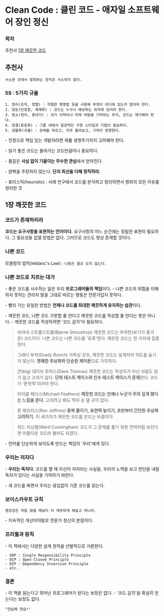 # Clean Code : 클린 코드 - 애자일 소프트웨어 장인 정신

### 목차
추천사
<u>1장 깨끗한 코드</u>

## 추천사
`사소한 곳에서 발휘하는 정직은 사소하지 않다.`

### 5S : 5가지 규율
```
1. 정리(조직, 정렬) : 적절한 명명법 등을 사용해 무엇이 어디에 있는지 알아야 한다.
2. 정돈(단정함, 체계화) : 코드는 누구나 예상하는 위치에 있어야 한다.
3. 청소(정리, 광내기) : 과거 이력이나 미래 바람을 기억하는 추석, 코드는 제거해야 한다.
4. 청결(표준화) : 그룹 내에서 일관적인 구현 스타일과 기법이 필요하다.
5. 생활화(규율) : 관례를 따르고, 자주 돌아보고, 기꺼이 변경한다.
```

\- 진정으로 책임 있는 개발자라면 제품 생명주기까지 고려해야 한다.

\- 읽기 좋은 코드는 돌아가는 코드만큼이나 중요하다.

\- 품질은 **사심 없이 기울이는 무수한 관심**에서 얻어진다.

\- 완벽을 주장하지 않는다. **단지 최선을 다해 정직하라.**

\- 휴리스틱(heuristic) : 사례 연구에서 코드를 분석하고 정리하면서 행위의 모든 이유를 정리한 것

## 1장 깨끗한 코드

### 코드가 존재하리라
**코드는 요구사항을 표현하는 언어이다.** 요구사항의 어느 순간에는 정밀한 표현이 필요하다. 그 필요성을 없앨 방법은 없다. 그러므로 코드도 항상 존재할 것이다.

### 나쁜 코드
르블랑의 법칙(leblanc's Law) : `나중은 결코 오지 않는다.`

### 나쁜 코드로 치르는 대가
\- 좋은 코드를 사수하는 일은 우리 **프로그래머들의 책임**이다.
\- 나쁜 코드의 위험을 이해하지 못하는 관리자 말을 그대로 따르는 행동은 전문가답지 못하다.

\- 빨리 가는 유일한 방법은 **언제나 코드를 최대한 깨끗하게 유지하는 습관**이다.

\- 깨끗한 코드, 나쁜 코드 구분할 줄 안다고 깨끗한 코드를 작성할 줄 안다는 뜻은 아니다.
\- 깨끗한 코드를 작성하려면 '코드 감각'이 필요하다.

> 비야네 스트롭스트룹(Bjarne Stroustrup)
> 깨끗한 코드는 우아한(보기가 즐거운) 코드이다. 나쁜 코드는 나쁜 코드를 '유혹'한다.
> 깨끗한 코드는 한 가지에 집중한다.

> 그래디 부치(Grady Booch)
> 가독성 강조, 깨끗한 코드는 설계자의 의도를 숨기지 않는다.
> **명쾌한 추상화와 단순한 제어문**으로 가득하다.

> 큰(big) 데이브 토마스(Dave Thomas)
> 깨끗한 코드는 작성자가 아닌 사람도 읽기 쉽고 고치기 쉽다.
> **단위 테스트 케이스와 인수 테스트 케이스가 존재**한다. 코드가 '문학적'이어야 한다.

> 마이클 페더스(Michael Feathers)
> **깨끗한 코드는 언제나 누군가 주의 깊게 짰다는 느낌을 준다.** 고치려고 봐도 딱히 손 댈 곳이 없다.

> 론 제프리스(Ron Jeffries)
> **중복 줄이기, 표현력 높이기, 초반부터 간단한 추상화 고려하기.**
> 이 세가지가 깨끗한 코드를 만드는 비결이다.

> 워드 커닝햄(Ward Cunningham)
> 코드가 그 문제를 풀기 위한 언어처럼 보인다면 아름다운 코드라 불러도 되겠다.

\- 언어를 단순하게 보이도록 만드는 책임이 '우리'에게 있다.

### 우리는 저자다
\- **우리는 독자다.** 코드를 짤 때 자신이 저자라는 사실을, 우리의 노력을 보고 판단을 내릴 독자가 있다는 사실을 기억하기 바란다.

\- 새 코드를 짜면서 우리는 끊임없이 기존 코드를 읽는다.

### 보이스카우트 규칙
`캠프장은 처음 왔을 때보다 더 깨끗하게 해놓고 떠나라.`

\- 지속적인 개선이야말로 전문가 정신의 본질이다.

### 프리퀄과 원칙
\- 이 책에서는 다양한 설계 원칙을 산발적으로 거론한다.

```
- SRP : Single Responsibility Principle
- OCP : Open Closed Principle
- DIP : Dependency Inversion Principle
- etc..
```

### 결론
\- 이 책을 읽는다고 뛰어난 프로그래머가 된다는 보장은 없다.
\- '코드 감각'을 확실히 얻는다는 보장도 없다.

`"연습해 연습!"`